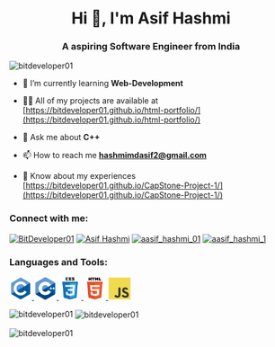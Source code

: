 <h1 align="center">Hi 👋, I'm Asif Hashmi</h1>
<h3 align="center">A aspiring Software Engineer from India</h3>

<p align="left"> <img src="https://komarev.com/ghpvc/?username=bitdeveloper01&label=Profile%20views&color=0e75b6&style=flat" alt="bitdeveloper01" /> </p>

- 🌱 I’m currently learning **Web-Development**

- 👨‍💻 All of my projects are available at [https://bitdeveloper01.github.io/html-portfolio/](https://bitdeveloper01.github.io/html-portfolio/)

- 💬 Ask me about **C++**

- 📫 How to reach me **hashmimdasif2@gmail.com**

- 📄 Know about my experiences [https://bitdeveloper01.github.io/CapStone-Project-1/](https://bitdeveloper01.github.io/CapStone-Project-1/)

<h3 align="left">Connect with me:</h3>
<p align="left">
<a href="https://twitter.com/BitDeveloper01" target="blank"><img align="center" src="https://www.freepnglogos.com/uploads/twitter-x-logo-png/twitter-x-logo-png-9.png" alt="BitDeveloper01" height="30" width="40" /></a>
<a href="https://www.linkedin.com/in/asif-hashmi-a0b79728b/" target="blank"><img align="center" src="https://raw.githubusercontent.com/rahuldkjain/github-profile-readme-generator/master/src/images/icons/Social/linked-in-alt.svg" alt="Asif Hashmi" height="30" width="40" /></a>
<a href="https://instagram.com/aasif_hashmi_01" target="blank"><img align="center" src="https://raw.githubusercontent.com/rahuldkjain/github-profile-readme-generator/master/src/images/icons/Social/instagram.svg" alt="aasif_hashmi_01" height="30" width="40" /></a>
<a href="https://leetcode.com/aasif_hashmi_1/" target="blank"><img align="center" src="https://raw.githubusercontent.com/rahuldkjain/github-profile-readme-generator/master/src/images/icons/Social/leet-code.svg" alt="aasif_hashmi_1" height="30" width="40" /></a>
</p>

<h3 align="left">Languages and Tools:</h3>
<p align="left"> <a href="https://www.cprogramming.com/" target="_blank" rel="noreferrer"> <img src="https://raw.githubusercontent.com/devicons/devicon/master/icons/c/c-original.svg" alt="c" width="40" height="40"/> </a> <a href="https://www.w3schools.com/cpp/" target="_blank" rel="noreferrer"> <img src="https://raw.githubusercontent.com/devicons/devicon/master/icons/cplusplus/cplusplus-original.svg" alt="cplusplus" width="40" height="40"/> </a> <a href="https://www.w3schools.com/css/" target="_blank" rel="noreferrer"> <img src="https://raw.githubusercontent.com/devicons/devicon/master/icons/css3/css3-original-wordmark.svg" alt="css3" width="40" height="40"/> </a> <a href="https://www.w3.org/html/" target="_blank" rel="noreferrer"> <img src="https://raw.githubusercontent.com/devicons/devicon/master/icons/html5/html5-original-wordmark.svg" alt="html5" width="40" height="40"/> </a> <a href="https://developer.mozilla.org/en-US/docs/Web/JavaScript" target="_blank" rel="noreferrer"> <img src="https://raw.githubusercontent.com/devicons/devicon/master/icons/javascript/javascript-original.svg" alt="javascript" width="40" height="40"/> </a> </p>

<p><img align="left" src="https://github-readme-stats.vercel.app/api/top-langs?username=bitdeveloper01&show_icons=true&locale=en&layout=compact" alt="bitdeveloper01" /></p>

<p>&nbsp;<img align="center" src="https://github-readme-stats.vercel.app/api?username=bitdeveloper01&show_icons=true&locale=en" alt="bitdeveloper01" /></p>

<p><img align="center" src="https://github-readme-streak-stats.herokuapp.com/?user=bitdeveloper01&" alt="bitdeveloper01" /></p>
